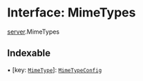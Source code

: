 # Interface: MimeTypes

[server](../modules/server.md).MimeTypes

## Indexable

▪ [key: [`MimeType`](../modules/server.md#mimetype)]: [`MimeTypeConfig`](server.MimeTypeConfig.md)

